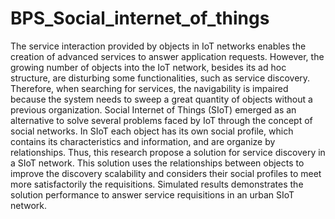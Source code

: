 # BPS_Social_internet_of_things

The service interaction provided by objects in IoT networks enables the creation of advanced services to answer application requests. However, the growing number of objects into the IoT network, besides its ad hoc structure, are disturbing some functionalities, such as service discovery. Therefore, when searching for services, the navigability is impaired because the system needs to sweep a great quantity of objects without a previous organization. Social Internet of Things (SIoT) emerged as an alternative to solve several problems faced by IoT through the concept of social networks. In SIoT each object has its own social profile, which contains its characteristics and information, and are organize by relationships. Thus, this research propose a solution for service discovery in a SIoT network. This solution uses the relationships between objects to improve the discovery scalability and considers their social profiles to meet more satisfactorily the requisitions. Simulated results demonstrates the solution performance to answer service requisitions in an urban SIoT network.
